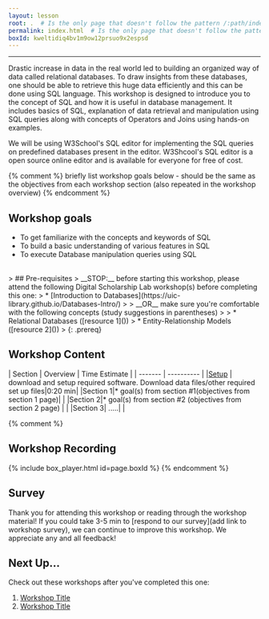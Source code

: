 ```yaml
---
layout: lesson
root: .  # Is the only page that doesn't follow the pattern /:path/index.html
permalink: index.html  # Is the only page that doesn't follow the pattern /:path/index.html
boxId: kweltidiq4bv1m9ow12prsuo9x2espsd
---
```



-------------------------------------------
Drastic increase in data in the real world led to building an organized way of data called relational databases. To draw insights from these databases, one should be able to retrieve this huge data efficiently and this can be done using SQL language. This workshop is designed to introduce you to the concept of SQL and how it is useful in database management. It includes basics of SQL, explanation of data retrieval and manipulation using SQL queries along with concepts of Operators and Joins using hands-on examples.

We will be using W3School's SQL editor for implementing the SQL queries on predefined databases present in the editor. W3Shcool's SQL editor is a open source online editor and is available for everyone for free of cost.

{% comment %} briefly list workshop goals below - should be the same as the objectives from each workshop section (also repeated in the workshop overview) {% endcomment %}

## Workshop goals
- To get familiarize with the concepts and keywords of SQL
- To build a basic understanding of various features in SQL
- To execute Database manipulation queries using SQL

<br>
> ## Pre-requisites
> __STOP:__ before starting this workshop, please attend the following Digital Scholarship Lab workshop(s) before completing this one:
> * [Introduction to Databases](https://uic-library.github.io/Databases-Intro/)  
>   
> __OR__ make sure you're comfortable with the following concepts (study suggestions in parentheses)  
>
> * Relational Databases ([resource 1]())
> * Entity-Relationship Models ([resource 2]())
>
{: .prereq}


## Workshop Content

| Section    | Overview | Time Estimate |
| ------- | ---------- |
|[Setup](https://uic-library.github.io/SQL-Intro/00-setup/index.html)    | download and setup required software. Download data files/other required set up files|0:20 min|
|Section 1|* goal(s) from section #1(objectives from section 1 page)| |
|Section 2|* goal(s) from section #2 (objectives from section 2 page) | |
|Section 3| .....| |

{% comment %}
## Workshop Recording

{% include box_player.html id=page.boxId %}
{% endcomment %}

## Survey

Thank you for attending this workshop or reading through the workshop material! If you could take 3-5 min to [respond to our survey](add link to workshop survey), we can continue to improve this workshop. We appreciate any and all feedback!


## Next Up...
Check out these workshops after you've completed this one:
1. [Workshop Title]()
2. [Workshop Title]()
